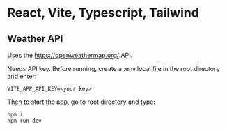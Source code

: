 # React, Vite, Typescript, Tailwind 
## Weather API

Uses the https://openweathermap.org/ API.

Needs API key. Before running, create a .env.local file in the root directory and enter:
```
VITE_APP_API_KEY=<your key>
```

Then to start the app, go to root directory and type:
```
npm i
npm run dev
```

